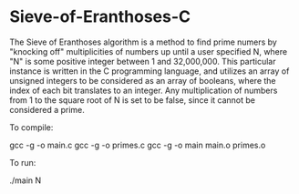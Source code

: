 # Sieve-of-Eranthoses-C
The Sieve of Eranthoses algorithm is a method to find prime numers by "knocking off" multiplicities 
of numbers up until a user specified N, where "N" is some positive integer between 1 and 32,000,000.
This particular instance is written in the C programming language, and utilizes an array of unsigned
integers to be considered as an array of booleans, where the index of each bit translates to an
integer. Any multiplication of numbers from 1 to the square root of N is set to be false, since it 
cannot be considered a prime.

To compile:

  gcc -g -o main.c
  gcc -g -o primes.c
  gcc -g -o main main.o primes.o
  
To run:
  
  ./main N
  
